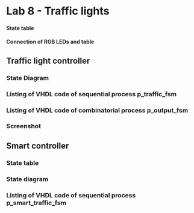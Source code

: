 # Lab 8 - Traffic lights

#### State table

#### Connection of RGB LEDs and table 


## Traffic light controller

### State Diagram

### Listing of VHDL code of sequential process p_traffic_fsm

### Listing of VHDL code of combinatorial process p_output_fsm

### Screenshot

## Smart controller

### State table

### State diagram

### Listing of VHDL code of sequential process p_smart_traffic_fsm
























